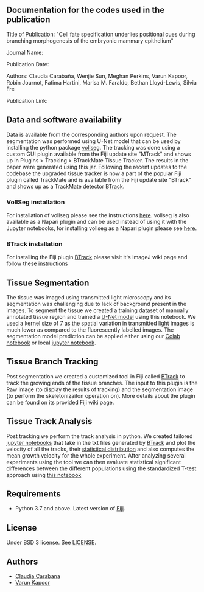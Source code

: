 ## Documentation for the codes used in the publication

Title of Publication: "Cell fate specification underlies positional cues during branching morphogenesis of the
embryonic mammary epithelium"

Journal Name:

Publication Date:

Authors: Claudia Carabaña, Wenjie Sun, Meghan Perkins, Varun Kapoor, Robin Journot, Fatima Hartini, Marisa M. Faraldo, Bethan Lloyd-Lewis, Silvia Fre

Publication Link:

## Data and software availability

Data is available from the corresponding authors upon request. The segmentation was performed using U-Net model that can be used by installing the python package [vollseg](https://pypi.org/project/vollseg/). The tracking was done using a custom GUI plugin available from the Fiji update site "MTrack" and shows up in Plugins > Tracking > BTrackMate Tissue Tracker. The results in the paper were generated using this jar. Following the recent updates to the codebase the upgraded  tissue tracker is now a part of the popular Fiji plugin called TrackMate and is available from the Fiji update site "BTrack" and shows up as a TrackMate detector [BTrack](https://imagej.net/plugins/btrack/).


### VollSeg installation
 For installation of vollseg please see the instructions [here](https://github.com/Kapoorlabs-CAPED/VollSeg#installation). vollseg is also available as a Napari plugin and can be used instead of using it with the Jupyter notebooks, for installing vollseg as a Napari plugin please see [here](https://www.napari-hub.org/plugins/vollseg-napari).
 
 ### BTrack installation
 For installing the Fiji plugin [BTrack](https://imagej.net/plugins/btrack/) please visit it's ImageJ wiki page and follow these [instructions](https://imagej.net/plugins/btrack/#installation)
## Tissue Segmentation
 The tissue was imaged using transmitted light microscopy and its segmentation was challenging due to lack of background present in the images. To segment the tissue we created a training dataset of manually annotated tissue region and trained a [U-Net model](https://github.com/Fre-Team-Curie/Embryo-mammary-gland/blob/main/Segmentation/Tissue_segmentation_training.ipynb) using this notebook. We used a kernel size of 7 as the spatial variation in transmitted light images is much lower as compared to the fluorescently labelled images. The segmentation model prediction can be applied either using our [Colab notebook](https://github.com/Fre-Team-Curie/Embryo-mammary-gland/blob/main/Segmentation/Colab_Tissue_segmentation_prediction.ipynb) or local [jupyter notebook](https://github.com/Fre-Team-Curie/Embryo-mammary-gland/blob/main/Segmentation/Tissue_segmentation_prediction.ipynb).
## Tissue Branch Tracking
Post segmentation we created a customized tool in Fiji called [BTrack](https://imagej.net/plugins/btrack/) to track the growing ends of the tissue branches. The input to this plugin is the Raw image (to display the results of tracking) and the segmentation image (to perform the skeletonizaiton operation on). More details about the plugin can be found on its provided Fiji wiki page.
## Tissue Track Analysis
Post tracking we perform the track analysis in python. We created tailored [jupyter notebooks](https://github.com/Fre-Team-Curie/Embryo-mammary-gland/blob/main/TrackAnalysis/BTrack_bud_analysis.ipynb) that take in the txt files generated by [BTrack](https://imagej.net/plugins/btrack/) and plot the velocity of all the tracks, their [statistical distribution](https://github.com/Fre-Team-Curie/Embryo-mammary-gland/blob/main/TrackAnalysis/BTrack_bud_statistics.ipynb) and also computes the mean  growth velocity for the whole experiment. After analyzing several experiments using the tool we can then evaluate statistical significant differences between the different populations using the standardized T-test approach using [this notebook](https://github.com/Fre-Team-Curie/Embryo-mammary-gland/blob/main/TrackAnalysis/BTrack_Ttest.ipynb)
## Requirements

- Python 3.7 and above. Latest version of [Fiji](https://imagej.net/software/fiji/downloads).
 
## License

Under BSD 3 license. See [LICENSE](LICENSE).

## Authors

- [Claudia Carabana](https://imagej.net/people/claudiacarabana)
- [Varun Kapoor](https://imagej.net/people/kapoorlab) 
